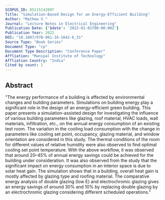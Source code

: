 ```yaml
---
SCOPUS_ID: 85115142997
Title: "Simulation-Based Design for an Energy-Efficient Building"
Author: "Mathew V."
Journal: "Lecture Notes in Electrical Engineering"
Publication Date: {'$date': '2022-01-01T00:00:00Z'}
Publication Year: 2022
DOI: "10.1007/978-981-16-1642-6_31"
Source Type: "Book Series"
Document Type: "cp"
Document Type Description: "Conference Paper"
Affliation: "Manipal Institute of Technology"
Affliation Country: "India"
Cited by count: 1
---
```


## Abstract
"The energy performance of a building is affected by environmental changes and building parameters. Simulations on building energy play a significant role in the design of an energy-efficient green building. This paper presents a simulation-assisted design for investigating the influence of various building parameters like glazing, roof material, HVAC loads, wall materials, infiltration, etc., on the annual energy consumption of an existing test room. The variation in the cooling load consumption with the change in parameters like cooling set point, occupancy, glazing material, and window orientation are considered in this study. The thermal conditions of the room for different values of relative humidity were also observed to find optimal cooling set point temperature. With the above workflow, it was observed that around 20–45% of annual energy savings could be achieved for the building under consideration. It was also observed from the study that the significant impact on energy consumption in an interior space is due to solar heat gain. The simulation shows that in a building, overall heat gain is mostly affected by glazing type and roofing material. The comparative energy analysis of double glazing (low E) and electrochromic glazing gives an energy savings of around 30% and 10% by replacing double glazing by an electrochromic glazing considering different scheduled operations."
